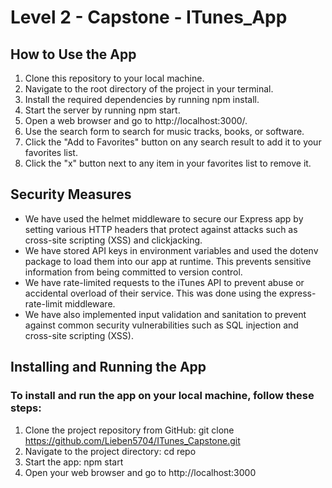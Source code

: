 # Level 2 - Capstone - ITunes_App

## How to Use the App

1. Clone this repository to your local machine.
2. Navigate to the root directory of the project in your terminal.
3. Install the required dependencies by running npm install.
4. Start the server by running npm start.
5. Open a web browser and go to http://localhost:3000/.
6. Use the search form to search for music tracks, books, or software.
7. Click the "Add to Favorites" button on any search result to add it to your favorites list.
8. Click the "x" button next to any item in your favorites list to remove it.

## Security Measures

- We have used the helmet middleware to secure our Express app by setting various HTTP headers that protect against attacks such as cross-site scripting (XSS) and clickjacking.
- We have stored API keys in environment variables and used the dotenv package to load them into our app at runtime. This prevents sensitive information from being committed to version control.
- We have rate-limited requests to the iTunes API to prevent abuse or accidental overload of their service. This was done using the express-rate-limit middleware.
- We have also implemented input validation and sanitation to prevent against common security vulnerabilities such as SQL injection and cross-site scripting (XSS).


## Installing and Running the App
### To install and run the app on your local machine, follow these steps:

1. Clone the project repository from GitHub: git clone https://github.com/Lieben5704/ITunes_Capstone.git
2. Navigate to the project directory: cd repo
3. Start the app: npm start
5. Open your web browser and go to http://localhost:3000


